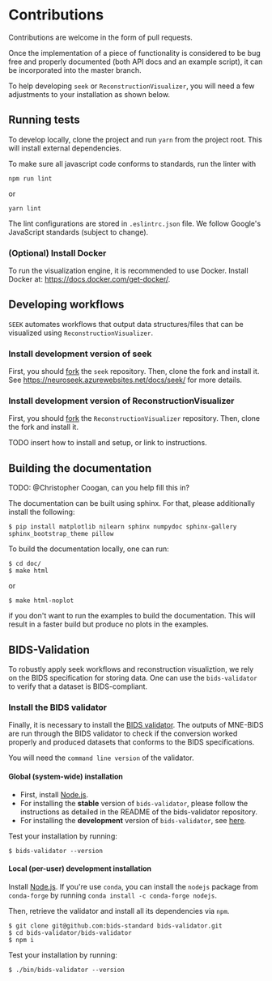 # Contributions

Contributions are welcome in the form of pull requests.

Once the implementation of a piece of functionality is considered to be bug
free and properly documented (both API docs and an example script),
it can be incorporated into the master branch.

To help developing `seek` or `ReconstructionVisualizer`, you will need a few adjustments to your
installation as shown below.

## Running tests
To develop locally, clone the project and run ``yarn`` from the project root. This will install external dependencies. 

To make sure all javascript code conforms to standards, run the linter with

    npm run lint

or 

    yarn lint

The lint configurations are stored in `.eslintrc.json` file. We follow Google's JavaScript standards (subject to change).

### (Optional) Install Docker
To run the visualization engine, it is recommended to use Docker. Install Docker at: https://docs.docker.com/get-docker/.


## Developing workflows
``SEEK`` automates workflows that output data structures/files that can be visualized using ``ReconstructionVisualizer``. 

### Install development version of seek
First, you should [fork](https://help.github.com/en/github/getting-started-with-github/fork-a-repo) the `seek` repository. Then, clone the fork and install it. See https://neuroseek.azurewebsites.net/docs/seek/ for more details.

### Install development version of ReconstructionVisualizer
First, you should [fork](https://help.github.com/en/github/getting-started-with-github/fork-a-repo) the 
`ReconstructionVisualizer` repository. Then, clone the fork and install it.

TODO insert how to install and setup, or link to instructions.

## Building the documentation
TODO: @Christopher Coogan, can you help fill this in?

The documentation can be built using sphinx. For that, please additionally
install the following:

    $ pip install matplotlib nilearn sphinx numpydoc sphinx-gallery sphinx_bootstrap_theme pillow

To build the documentation locally, one can run:

    $ cd doc/
    $ make html

or

    $ make html-noplot
    
if you don't want to run the examples to build the documentation. This will result in a faster build but produce no plots in the examples.

## BIDS-Validation
To robustly apply seek workflows and reconstruction visualiztion, we rely on the BIDS specification 
for storing data. One can use the `bids-validator` to verify that a dataset is BIDS-compliant.

### Install the BIDS validator
Finally, it is necessary to install the
[BIDS validator](https://github.com/bids-standard/bids-validator). The outputs
of MNE-BIDS are run through the BIDS validator to check if the conversion
worked properly and produced datasets that conforms to the BIDS specifications.

You will need the `command line version` of the validator.

#### Global (system-wide) installation
- First, install [Node.js](https://nodejs.org/en/).
- For installing the **stable** version of `bids-validator`, please follow the
instructions as detailed in the README of the bids-validator repository.
- For installing the **development** version of `bids-validator`, see [here](https://github.com/bids-standard/bids-validator/blob/master/CONTRIBUTING.md#using-the-development-version-of-bids-validator).

Test your installation by running:

    $ bids-validator --version

#### Local (per-user) development installation

Install [Node.js](https://nodejs.org/en/). If you're use `conda`, you can
install the `nodejs` package from `conda-forge` by running
`conda install -c conda-forge nodejs`.

Then, retrieve the validator and install all its dependencies via `npm`.

    $ git clone git@github.com:bids-standard bids-validator.git
    $ cd bids-validator/bids-validator
    $ npm i

Test your installation by running:

    $ ./bin/bids-validator --version

